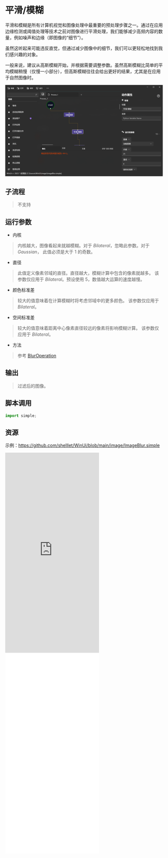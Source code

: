 # 平滑/模糊 
平滑和模糊是所有计算机视觉和图像处理中最重要的预处理步骤之一。通过在应用边缘检测或阈值处理等技术之前对图像进行平滑处理，我​​们能够减少高频内容的数量，例如噪声和边缘（即图像的“细节”）。

虽然这听起来可能违反直觉，但通过减少图像中的细节，我们可以更轻松地找到我们感兴趣的对象。

一般来说，建议从高斯模糊开始，并根据需要调整参数。虽然高斯模糊比简单的平均模糊稍慢（仅慢一小部分），但高斯模糊往往会给出更好的结果，尤其是在应用于自然图像时。

![ImageBlur](./images/12.png ':size=90%')

## 子流程
> 不支持


## 运行参数

* 内核
> 内核越大，图像看起来就越模糊。对于 *Bilateral*，忽略此参数。对于 *Gaussian*， 此值必须是大于 1 的奇数。

* 直径
> 此值定义像素邻域的直径。直径越大，模糊计算中包含的像素就越多。 该参数仅应用于 *Bilateral*。预设使用 5，数值越大运算的速度越慢。

* 颜色标准差
> 较大的值意味着在计算模糊时将考虑邻域中的更多颜色。 该参数仅应用于 *Bilateral*。

* 空间标准差
> 较大的值意味着距离中心像素直径较远的像素将影响模糊计算。 该参数仅应用于 *Bilateral*。
>
* 方法
> 参考 [BlurOperation](./enums/BlurOperation.md)

## 输出
> 过滤后的图像。

## 脚本调用

```python
import simple;

```

## 资源

示例：https://github.com/shelllet/WinUi/blob/main/image/ImageBlur.simple

<iframe type="text/html" height="640px" src="https://www.youtube.com/embed/PPJaE5l3aTs" frameborder="0"></iframe>

<iframe src="//player.bilibili.com/player.html?bvid=BV1dw411y7gC&page=1&autoplay=0" height='640px' scrolling="no" border="0" frameborder="no" framespacing="0" allowfullscreen="true"></iframe>